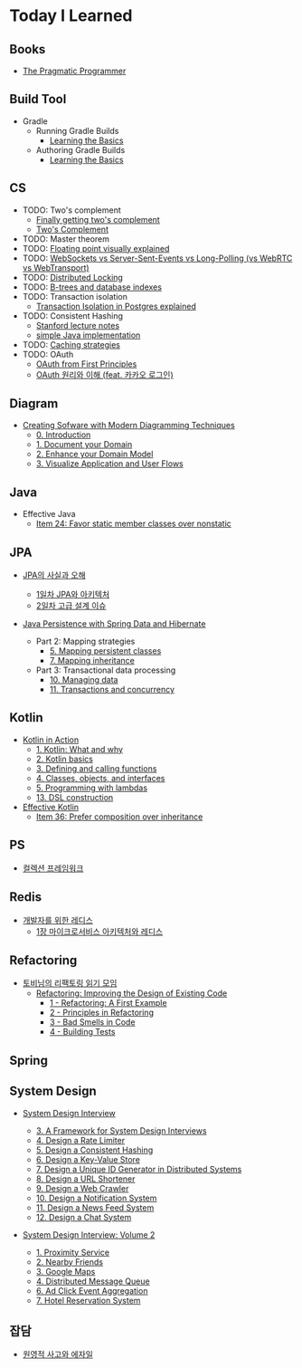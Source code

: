 # Today I Learned

## Books

- [The Pragmatic Programmer](books/tpp.md)

## Build Tool

- Gradle
  - Running Gradle Builds
    - [Learning the Basics](build-tool/gradle/running-builds/basics.md)
  - Authoring Gradle Builds
    - [Learning the Basics](build-tool/gradle/authoring-builds/basics.md)

## CS

- TODO: Two's complement
  - [Finally getting two's complement](https://neugierig.org/software/blog/2023/06/twos-complement.html)
  - [Two's Complement](https://www.cs.cornell.edu/~tomf/notes/cps104/twoscomp.html)
- TODO: Master theorem
- TODO: [Floating point visually explained](https://fabiensanglard.net/floating_point_visually_explained/)
- TODO: [WebSockets vs Server-Sent-Events vs Long-Polling (vs WebRTC vs WebTransport)](https://rxdb.info/articles/websockets-sse-polling-webrtc-webtransport.html)
- TODO: [Distributed Locking](https://martin.kleppmann.com/2016/02/08/how-to-do-distributed-locking.html)
- TODO: [B-trees and database indexes](https://planetscale.com/blog/btrees-and-database-indexes)
- TODO: Transaction isolation
  - [Transaction Isolation in Postgres explained](https://www.thenile.dev/blog/app/blog/transaction-isolation-postgres)
- TODO: Consistent Hashing
  - [Stanford lecture notes](https://web.stanford.edu/class/cs168/l/l1.pdf)
  - [simple Java implementation](https://tom-e-white.com/2007/11/consistent-hashing.html)
- TODO: [Caching strategies](https://codeahoy.com/2017/08/11/caching-strategies-and-how-to-choose-the-right-one/)
- TODO: OAuth
  - [OAuth from First Principles](https://stack-auth.com/blog/oauth-from-first-principles)
  - [OAuth 원리와 이해 (feat. 카카오 로그인)](https://yejipro.tistory.com/entry/OAuth-%EC%9B%90%EB%A6%AC%EC%99%80-%EC%9D%B4%ED%95%B4-feat-%EC%B9%B4%EC%B9%B4%EC%98%A4-%EB%A1%9C%EA%B7%B8%EC%9D%B8)

## Diagram

- [Creating Sofware with Modern Diagramming Techniques](https://pragprog.com/titles/apdiag/creating-software-with-modern-diagramming-techniques/)
  - [0. Introduction](diagram/mermaid/00-intro.md)
  - [1. Document your Domain](diagram/mermaid/01-document-domain.md)
  - [2. Enhance your Domain Model](diagram/mermaid/02-enhance-domain.md)
  - [3. Visualize Application and User Flows](diagram/mermaid/03-user-flows.md)

## Java

- Effective Java
  - [Item 24: Favor static member classes over nonstatic](java/effective-java/04-classes-interfaces/item24.md)

## JPA

- [JPA의 사실과 오해](https://event-us.kr/choyoungho/event/98186)
  - [1일차 JPA와 아키텍처](jpa/사실과오해/orm-and-architecture)
  - [2일차 고급 설계 이슈](jpa/사실과오해/2-advanced-design-issues.md)

- [Java Persistence with Spring Data and Hibernate](https://www.manning.com/books/java-persistence-with-spring-data-and-hibernate)
  - Part 2: Mapping strategies
    - [5. Mapping persistent classes](jpa/java-persistence/05-mapping-persistent-classes.md)
    - [7. Mapping inheritance](jpa/java-persistence/07-mapping-inheritance.md)
  - Part 3: Transactional data processing
    - [10. Managing data](jpa/java-persistence/10-managing-data.md)
    - [11. Transactions and concurrency](jpa/java-persistence/11-transactions-and-concurrency.md)

## Kotlin

- [Kotlin in Action](https://www.manning.com/books/kotlin-in-action-second-edition)
  - [1. Kotlin: What and why](kotlin/kia/01-what-and-why.md)
  - [2. Kotlin basics](kotlin/kia/02-basics.md)
  - [3. Defining and calling functions](kotlin/kia/03-functions.md)
  - [4. Classes, objects, and interfaces](kotlin/kia/04-classes.md)
  - [5. Programming with lambdas](kotlin/kia/05-lambdas.md)
  - [13. DSL construction](kotlin/kia/13-dsl.md)
- [Effective Kotlin](https://kt.academy/book/effectivekotlin)
  - [Item 36: Prefer composition over inheritance](kotlin/effective-kotlin/36-composition-over-inheritance.md)

## PS

- [컬렉션 프레임워크](ps/collections.md)

## Redis

- [개발자를 위한 레디스](http://www.acornpub.co.kr/book/redis_for_developers)
  - [1장 마이크로서비스 아키텍처와 레디스](redis/redis-for-developer/01-msa.md)

## Refactoring

- [토비님의 리팩토링 읽기 모임](https://discord.com/channels/687618003717587011/1327448191091867783)
  - [Refactoring: Improving the Design of Existing Code](https://martinfowler.com/books/refactoring.html)
    - [1 - Refactoring: A First Example](https://github.com/giwankim/refactoring/blob/main/docs/chapter01.md)
    - [2 - Principles in Refactoring](https://github.com/giwankim/refactoring/blob/main/docs/chapter02.md)
    - [3 - Bad Smells in Code](https://github.com/giwankim/refactoring/blob/main/docs/chapter03.md)
    - [4 - Building Tests](https://github.com/giwankim/refactoring/blob/main/docs/chapter04.md)

## Spring

## System Design

- [System Design Interview](https://www.amazon.com/System-Design-Interview-insiders-Second/dp/B08CMF2CQF)
  - [3. A Framework for System Design Interviews](system-design/interview/03-framework.md)
  - [4. Design a Rate Limiter](system-design/interview/04-rate-limiter.md)
  - [5. Design a Consistent Hashing](system-design/interview/05-consistent-hash.md)
  - [6. Design a Key-Value Store](system-design/interview/06-key-value.md)
  - [7. Design a Unique ID Generator in Distributed Systems](system-design/interview/07-id-generator.md)
  - [8. Design a URL Shortener](system-design/interview/08-url-shortener.md)
  - [9. Design a Web Crawler](system-design/interview/09-web-crawler.md)
  - [10. Design a Notification System](system-design/interview/10-notification-system.md)
  - [11. Design a News Feed System](system-design/interview/11-news-feed-system.md)
  - [12. Design a Chat System](system-design/interview/12-chat-system.md)

- [System Design Interview: Volume 2](https://www.amazon.com/dp/1736049119)
  - [1. Proximity Service](system-design/interview2/01-proximity-service.md)
  - [2. Nearby Friends](system-design/interview2/02-nearby-friends.md)
  - [3. Google Maps](system-design/interview2/03-google-maps.md)
  - [4. Distributed Message Queue](system-design/interview2/04-distributed-message-queue.md)
  - [6. Ad Click Event Aggregation](system-design/interview2/06-ad-click-event-aggregation.md)
  - [7. Hotel Reservation System](system-design/interview2/07-hotel-reservation-system.md)

## 잡담

- [원영적 사고와 에자일](etc/lucky-vicky.md)
